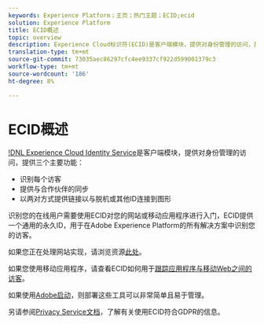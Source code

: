 ```yaml
---
keywords: Experience Platform；主页；热门主题；ECID;ecid
solution: Experience Platform
title: ECID概述
topic: overview
description: Experience Cloud标识符(ECID)是客户端模块，提供对身份管理的访问，提供三个主要功能。
translation-type: tm+mt
source-git-commit: 73035aec86297cfc4ee9337cf922d599001379c3
workflow-type: tm+mt
source-wordcount: '186'
ht-degree: 8%

---
```



# ECID概述

[!DNL Experience Cloud Identity Service](ECID)是客户端模块，提供对身份管理的访问，提供三个主要功能：

- 识别每个访客
- 提供与合作伙伴的同步
- 以两对方式提供链接以与脱机或其他ID连接到图形

识别您的在线用户需要使用ECID对您的网站或移动应用程序进行入门，ECID提供一个通用的永久ID，用于在Adobe Experience Platform的所有解决方案中识别您的访客。

如果您正在处理网站实现，请浏览资源[此处](https://docs.adobe.com/content/help/zh-Hans/id-service/using/home.html)。

如果您使用移动应用程序，请查看ECID如何用于[跟踪应用程序与移动Web之间的访客](https://docs.adobe.com/content/help/en/mobile-services/ios/sdk-reference-ios/hybrid-app.html)。

如果使用[Adobe启动](https://docs.adobe.com/content/help/zh-Hans/launch/using/overview.translate.html)，则部署这些工具可以非常简单且易于管理。

另请参阅[Privacy Service文档](../privacy-service/identity-data.md)，了解有关使用ECID符合GDPR的信息。

